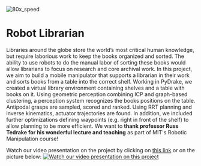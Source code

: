 
![80x_speed](https://github.com/PeterHolderrieth/RobotLibrarian/assets/57487578/1f93efe0-6e30-486a-926f-f572d9096b06)

# Robot Librarian

Libraries around the globe store the world’s most critical human knowledge, but require laborious work to keep the books organized and sorted. The ability to use robots to do the manual labor of sorting these books would allow librarians to focus on research and core archival work. In this project, we aim to build a mobile manipulator that supports a librarian in their work and sorts books from a table into the correct shelf. Working in PyDrake, we created a virtual library environment containing shelves and a table with books on it. Using geometric perception combining ICP and graph-based clustering, a perception system recognizes the books positions on the table. Antipodal grasps are sampled, scored and ranked. Using RRT planning and inverse kinematics, actuator trajectories are found. In addition, we included further optimizations defining waypoints (e.g. right in front of the shelf) to allow planning to be more efficient. We want to  **thank professor Russ Tedrake for his wonderful lecture and teaching** as part of MIT's Robotic Manipulation course!

Watch our video presentation on the project by clicking on [this link](https://www.youtube.com/watch?v=U6YdzsNt3tA) or on the picture below:
[![Watch our video presentation on this project](http://img.youtube.com/vi/U6YdzsNt3tA/0.jpg)](http://www.youtube.com/watch?v=U6YdzsNt3tA)

